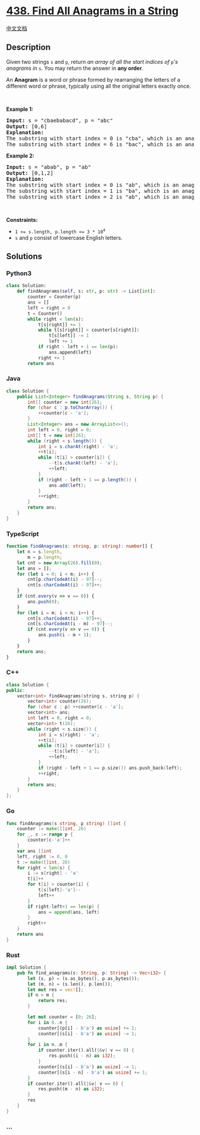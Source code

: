 # [438. Find All Anagrams in a String](https://leetcode.com/problems/find-all-anagrams-in-a-string)

[中文文档](/solution/0400-0499/0438.Find%20All%20Anagrams%20in%20a%20String/README.md)

## Description

<p>Given two strings <code>s</code> and <code>p</code>, return <em>an array of all the start indices of </em><code>p</code><em>&#39;s anagrams in </em><code>s</code>. You may return the answer in <strong>any order</strong>.</p>

<p>An <strong>Anagram</strong> is a word or phrase formed by rearranging the letters of a different word or phrase, typically using all the original letters exactly once.</p>

<p>&nbsp;</p>
<p><strong>Example 1:</strong></p>

<pre>
<strong>Input:</strong> s = &quot;cbaebabacd&quot;, p = &quot;abc&quot;
<strong>Output:</strong> [0,6]
<strong>Explanation:</strong>
The substring with start index = 0 is &quot;cba&quot;, which is an anagram of &quot;abc&quot;.
The substring with start index = 6 is &quot;bac&quot;, which is an anagram of &quot;abc&quot;.
</pre>

<p><strong>Example 2:</strong></p>

<pre>
<strong>Input:</strong> s = &quot;abab&quot;, p = &quot;ab&quot;
<strong>Output:</strong> [0,1,2]
<strong>Explanation:</strong>
The substring with start index = 0 is &quot;ab&quot;, which is an anagram of &quot;ab&quot;.
The substring with start index = 1 is &quot;ba&quot;, which is an anagram of &quot;ab&quot;.
The substring with start index = 2 is &quot;ab&quot;, which is an anagram of &quot;ab&quot;.
</pre>

<p>&nbsp;</p>
<p><strong>Constraints:</strong></p>

<ul>
	<li><code>1 &lt;= s.length, p.length &lt;= 3 * 10<sup>4</sup></code></li>
	<li><code>s</code> and <code>p</code> consist of lowercase English letters.</li>
</ul>

## Solutions

<!-- tabs:start -->

### **Python3**

```python
class Solution:
    def findAnagrams(self, s: str, p: str) -> List[int]:
        counter = Counter(p)
        ans = []
        left = right = 0
        t = Counter()
        while right < len(s):
            t[s[right]] += 1
            while t[s[right]] > counter[s[right]]:
                t[s[left]] -= 1
                left += 1
            if right - left + 1 == len(p):
                ans.append(left)
            right += 1
        return ans
```

### **Java**

```java
class Solution {
    public List<Integer> findAnagrams(String s, String p) {
        int[] counter = new int[26];
        for (char c : p.toCharArray()) {
            ++counter[c - 'a'];
        }
        List<Integer> ans = new ArrayList<>();
        int left = 0, right = 0;
        int[] t = new int[26];
        while (right < s.length()) {
            int i = s.charAt(right) - 'a';
            ++t[i];
            while (t[i] > counter[i]) {
                --t[s.charAt(left) - 'a'];
                ++left;
            }
            if (right - left + 1 == p.length()) {
                ans.add(left);
            }
            ++right;
        }
        return ans;
    }
}
```

### **TypeScript**

```ts
function findAnagrams(s: string, p: string): number[] {
    let n = s.length,
        m = p.length;
    let cnt = new Array(26).fill(0);
    let ans = [];
    for (let i = 0; i < m; i++) {
        cnt[p.charCodeAt(i) - 97]--;
        cnt[s.charCodeAt(i) - 97]++;
    }
    if (cnt.every(v => v == 0)) {
        ans.push(0);
    }
    for (let i = m; i < n; i++) {
        cnt[s.charCodeAt(i) - 97]++;
        cnt[s.charCodeAt(i - m) - 97]--;
        if (cnt.every(v => v == 0)) {
            ans.push(i - m + 1);
        }
    }
    return ans;
}
```

### **C++**

```cpp
class Solution {
public:
    vector<int> findAnagrams(string s, string p) {
        vector<int> counter(26);
        for (char c : p) ++counter[c - 'a'];
        vector<int> ans;
        int left = 0, right = 0;
        vector<int> t(26);
        while (right < s.size()) {
            int i = s[right] - 'a';
            ++t[i];
            while (t[i] > counter[i]) {
                --t[s[left] - 'a'];
                ++left;
            }
            if (right - left + 1 == p.size()) ans.push_back(left);
            ++right;
        }
        return ans;
    }
};
```

### **Go**

```go
func findAnagrams(s string, p string) []int {
	counter := make([]int, 26)
	for _, c := range p {
		counter[c-'a']++
	}
	var ans []int
	left, right := 0, 0
	t := make([]int, 26)
	for right < len(s) {
		i := s[right] - 'a'
		t[i]++
		for t[i] > counter[i] {
			t[s[left]-'a']--
			left++
		}
		if right-left+1 == len(p) {
			ans = append(ans, left)
		}
		right++
	}
	return ans
}
```

### **Rust**

```rust
impl Solution {
    pub fn find_anagrams(s: String, p: String) -> Vec<i32> {
        let (s, p) = (s.as_bytes(), p.as_bytes());
        let (m, n) = (s.len(), p.len());
        let mut res = vec![];
        if n > m {
            return res;
        }

        let mut counter = [0; 26];
        for i in 0..n {
            counter[(p[i] - b'a') as usize] += 1;
            counter[(s[i] - b'a') as usize] -= 1;
        }
        for i in n..m {
            if counter.iter().all(|&v| v == 0) {
                res.push((i - n) as i32);
            }
            counter[(s[i] - b'a') as usize] -= 1;
            counter[(s[i - n] - b'a') as usize] += 1;
        }
        if counter.iter().all(|&v| v == 0) {
            res.push((m - n) as i32);
        }
        res
    }
}
```

### **...**

```

```

<!-- tabs:end -->
